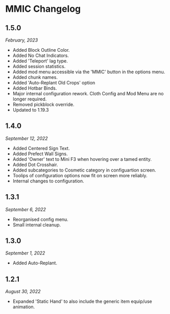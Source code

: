 # MMIC Changelog

## 1.5.0
*February, 2023*

* Added Block Outline Color.
* Added No Chat Indicators.
* Added 'Teleport' lag type.
* Added session statistics.
* Added mod menu accessible via the 'MMIC' button in the options menu.
* Added chunk names.
* Added 'Auto-Replant Old Crops' option
* Added Hotbar Binds.
* Major internal configuration rework. Cloth Config and Mod Menu are no longer
  required.
* Removed pickblock override.
* Updated to 1.19.3

## 1.4.0
*September 12, 2022*

* Added Centered Sign Text.
* Added Prefect Wall Signs.
* Added 'Owner' text to Mini F3 when hovering over a tamed entity.
* Added Dot Crosshair.
* Added subcategories to Cosmetic category in configuartion screen.
* Toolips of configuration options now fit on screen more reliably.
* Internal changes to configuration.

## 1.3.1
*September 6, 2022*

* Reorganised config menu.
* Small internal cleanup.

## 1.3.0
*September 1, 2022*

* Added Auto-Replant.

## 1.2.1
*August 30, 2022*

* Expanded 'Static Hand' to also include the generic item equip/use animation.
